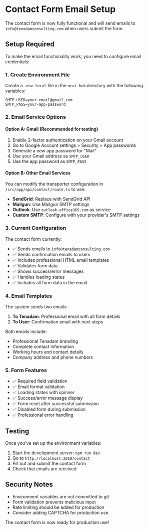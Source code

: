 # Contact Form Email Setup

The contact form is now fully functional and will send emails to `info@tenadamconsulting.com` when users submit the form.

## Setup Required

To make the email functionality work, you need to configure email credentials:

### 1. Create Environment File

Create a `.env.local` file in the `ocai-hub` directory with the following variables:

```env
SMTP_USER=your-email@gmail.com
SMTP_PASS=your-app-password
```

### 2. Email Service Options

#### Option A: Gmail (Recommended for testing)
1. Enable 2-factor authentication on your Gmail account
2. Go to Google Account settings > Security > App passwords
3. Generate a new app password for "Mail"
4. Use your Gmail address as `SMTP_USER`
5. Use the app password as `SMTP_PASS`

#### Option B: Other Email Services
You can modify the transporter configuration in `/src/app/api/contact/route.ts` to use:
- **SendGrid**: Replace with SendGrid API
- **Mailgun**: Use Mailgun SMTP settings
- **Outlook**: Use `outlook.office365.com` as service
- **Custom SMTP**: Configure with your provider's SMTP settings

### 3. Current Configuration

The contact form currently:
- ✅ Sends emails to `info@tenadamconsulting.com`
- ✅ Sends confirmation emails to users
- ✅ Includes professional HTML email templates
- ✅ Validates form data
- ✅ Shows success/error messages
- ✅ Handles loading states
- ✅ Includes all form data in the email

### 4. Email Templates

The system sends two emails:
1. **To Tenadam**: Professional email with all form details
2. **To User**: Confirmation email with next steps

Both emails include:
- Professional Tenadam branding
- Complete contact information
- Working hours and contact details
- Company address and phone numbers

### 5. Form Features

- ✅ Required field validation
- ✅ Email format validation
- ✅ Loading states with spinner
- ✅ Success/error message display
- ✅ Form reset after successful submission
- ✅ Disabled form during submission
- ✅ Professional error handling

## Testing

Once you've set up the environment variables:
1. Start the development server: `npm run dev`
2. Go to `http://localhost:3010/contact`
3. Fill out and submit the contact form
4. Check that emails are received

## Security Notes

- Environment variables are not committed to git
- Form validation prevents malicious input
- Rate limiting should be added for production
- Consider adding CAPTCHA for production use

The contact form is now ready for production use!

